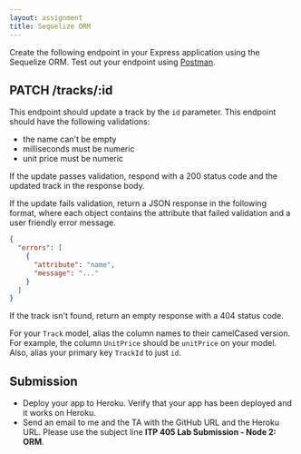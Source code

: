 ```yaml
---
layout: assignment
title: Sequelize ORM
---
```


Create the following endpoint in your Express application using the Sequelize ORM. Test out your endpoint using [Postman](https://www.getpostman.com/).

<!--
## DELETE /tracks/:id

This endpoint should delete a track by the `id` parameter. If the deletion is successful, respond with a 204 status code and an empty response body. The 204 status code stands for "No Content" and means that "the server has fulfilled the request but does not need to return an entity-body". [See a full list of HTTP status codes](https://www.w3.org/Protocols/rfc2616/rfc2616-sec10.html).

If the track is not found, return a response with a 404 status code. The response should be an object with a key `error` that has some message indicating that the track wasn't found.
-->

## PATCH /tracks/:id

This endpoint should update a track by the `id` parameter. This endpoint should have the following validations:

* the name can't be empty
* milliseconds must be numeric
* unit price must be numeric

If the update passes validation, respond with a 200 status code and the updated track in the response body.

If the update fails validation, return a JSON response in the following format, where each object contains the attribute that failed validation and a user friendly error message.

```json
{
  "errors": [
    {
      "attribute": "name",
      "message": "..."
    }
  ]
}
```

If the track isn't found, return an empty response with a 404 status code.

For your `Track` model, alias the column names to their camelCased version. For example, the column `UnitPrice` should be `unitPrice` on your model. Also, alias your primary key `TrackId` to just `id`.

## Submission

* Deploy your app to Heroku. Verify that your app has been deployed and it works on Heroku.
* Send an email to me and the TA with the GitHub URL and the Heroku URL. Please use the subject line __ITP 405 Lab Submission - Node 2: ORM__.
